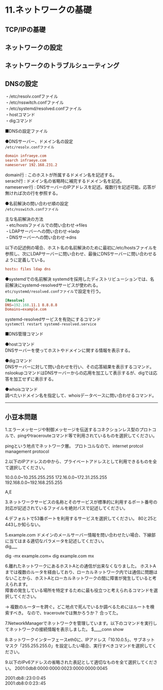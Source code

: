 # 11.ネットワークの基礎

## TCP/IPの基礎

## ネットワークの設定

## ネットワークのトラブルシューティング

## DNSの設定

・/etc/resolv.confファイル  
・/etc/nsswitch.confファイル  
・/etc/systemd/resolved.confファイル  
・hostコマンド  
・digコマンド  


■DNSの設定ファイル  

●DNSサーバー、ドメイン名の設定  
`/etc/resolv.confファイル`  

``` conf : /etc/resolv.confファイルの記述例
domain infraeye.com
search infraeye.com
nameserver 192.168.231.2
```

domain行 : このホストが所属するドメイン名を記述する。  
serach行 : ドメイン名の省略時に補完するドメイン名を記述。  
nameserver行 : DNSサーバーのIPアドレスを記述。複数行を記述可能。応答が無ければ次の行を参照する。  


●名前解決の問い合わせ順の設定  
`/etc/nsswitch.confファイル`  

主な名前解決の方法  
・etc/hostsファイルでの問い合わせ→files  
・LDAPサーバーへの問い合わせ→ladp  
・DNSサーバーへの問い合わせ→dns  

以下の記述例の場合、ホスト名の名前解決のために最初に/etc/hostsファイルを参照し、次にLDAPサーバーに問い合わせ、最後にDNSサーバーに問い合わせるように定義している。  

``` conf : /etc/nsswitch.confファイルの設定例
hosts: files ldap dns
```


●systemdでの名前解決
systemdを採用したディストリビューションでは、名前解決にsystemd-resolvedサービスが使われる。  
`etc/systemd/resolved.confファイル`で設定を行う。  

``` conf : /etc/systemd\resolved.conf
[Resolve]
DNS=192.168.11.1 8.8.8.8
Domains=example.com
```

systemd-resolvedサービスを有効にするコマンド  
`systemctl restart systemd-resolved.service`  



■DNS管理コマンド  

●hostコマンド  
DNSサーバーを使ってホストやドメインに関する情報を表示する。  

●digコマンド  
DNSサーバーに対して問い合わせを行い、その応答結果を表示するコマンド。  
nslookupコマンドはDNSサーバーからの応用を加工して表示するが、digでは応答を加工せずに表示する。  

●whoisコマンド  
調べたいドメイン名を指定して、whoisデータベースに問い合わせるコマンド。  

---

## 小豆本問題

1.エラーメッセージや制御メッセージを伝送するコネクションレス型のプロトコルで、pingやtracerouteコマンド等で利用されているものを選択してください。  

pingという地点でネットワーク層。
プロトコルなので、internet protcol management protocol

2.以下のIPアドレスの中から、プライベートアドレスとして利用できるものを全て選択してください。

10.0.0.0~10.255.255.255
172.16.0.0~172.31.255.255
192.168.0.0~192.168.255.255

A,E

3.ネットワークサービスの名称とそのサービスが標準的に利用するポート番号の対応が記述されているファイルを絶対パスで記述してください。  

4.デフォルトで53番ポートを利用するサービスを選択してください。
80と25と443しか知らない。

5.example.com ドメインのメールサーバー情報を問い合わせたい場合、下線部に当てはまる適切なパラメータを記述してください。  
dig___

dig -mx example.com×
dig example.com mx

6.離れたネットワークにあるホストAとの通信が出来なくなりました。
ホストAまでは複数のルータを経由しており、ローカルネットワーク内では通信に問題はないことから、ホストAとローカルネットワークの間に障害が発生していると考えられます。  
障害の発生している場所を特定するために最も役立つと考えられるコマンドを選択してください。

→
複数のルーターを跨ぐ。どこ地点で死んでいるか調べるためにはルートを検索すべき。
なので、tracerouteでは無かろうか？
合ってた。

7.NetworkManagerでネットワークを管理しています。以下のコマンドを実行してネットワークの接続情報を表示しました。
$____conn show


8.ネットワークインターフェースeth0に、IPアドレス「10.10.0.5」、サブネットマスク「255.255.255.0」を設定したい場合、実行すべきコマンドを選択してください。  


9.以下のIPv6アドレスの省略された表記として適切なものを全て選択してください。
2001:0db8:0000:0000:0023:0000:0000:0045

2001:db8::23:0:0:45  
2001:db8:0:0:23::45  
